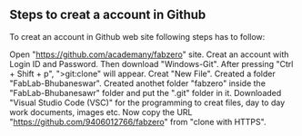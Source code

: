## Steps to creat a account in Github 

To creat an account in Github web site following steps has to follow:

Open "https://github.com/academany/fabzero" site.
Creat an account with Login ID and Password.
Then download "Windows-Git". After pressing "Ctrl + Shift + p", ">git:clone" will appear.
Creat "New File".
Created a folder "FabLab-Bhubaneswar". 
Created anothet folder "fabzero" inside the "FabLab-Bhubanesawr" folder and put the ".git" folder in it.
Downloaded "Visual Studio Code (VSC)" for the programming to creat files, day to day work documents, images etc.
Now copy the URL "https://github.com/9406012766/fabzero" from "clone with HTTPS".

